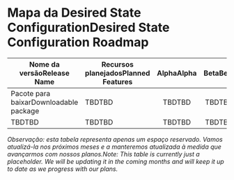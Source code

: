 # <a name="desired-state-configuration-roadmap"></a><span data-ttu-id="526ed-101">Mapa da Desired State Configuration</span><span class="sxs-lookup"><span data-stu-id="526ed-101">Desired State Configuration Roadmap</span></span>

| <span data-ttu-id="526ed-102">Nome da versão</span><span class="sxs-lookup"><span data-stu-id="526ed-102">Release Name</span></span> | <span data-ttu-id="526ed-103">Recursos planejados</span><span class="sxs-lookup"><span data-stu-id="526ed-103">Planned Features</span></span> | <span data-ttu-id="526ed-104">Alpha</span><span class="sxs-lookup"><span data-stu-id="526ed-104">Alpha</span></span> | <span data-ttu-id="526ed-105">Beta</span><span class="sxs-lookup"><span data-stu-id="526ed-105">Beta</span></span> | <span data-ttu-id="526ed-106">RTM</span><span class="sxs-lookup"><span data-stu-id="526ed-106">RTM</span></span> |
| ---- | -------- | :-------: | :-------:| :-----: |
| <span data-ttu-id="526ed-107">Pacote para baixar</span><span class="sxs-lookup"><span data-stu-id="526ed-107">Downloadable package</span></span> | <span data-ttu-id="526ed-108">TBD</span><span class="sxs-lookup"><span data-stu-id="526ed-108">TBD</span></span> | <span data-ttu-id="526ed-109">TBD</span><span class="sxs-lookup"><span data-stu-id="526ed-109">TBD</span></span> | <span data-ttu-id="526ed-110">TBD</span><span class="sxs-lookup"><span data-stu-id="526ed-110">TBD</span></span> | <span data-ttu-id="526ed-111">TBD</span><span class="sxs-lookup"><span data-stu-id="526ed-111">TBD</span></span> |
| <span data-ttu-id="526ed-112">TBD</span><span class="sxs-lookup"><span data-stu-id="526ed-112">TBD</span></span> | <span data-ttu-id="526ed-113">TBD</span><span class="sxs-lookup"><span data-stu-id="526ed-113">TBD</span></span> | <span data-ttu-id="526ed-114">TBD</span><span class="sxs-lookup"><span data-stu-id="526ed-114">TBD</span></span> | <span data-ttu-id="526ed-115">TBD</span><span class="sxs-lookup"><span data-stu-id="526ed-115">TBD</span></span> | <span data-ttu-id="526ed-116">TBD</span><span class="sxs-lookup"><span data-stu-id="526ed-116">TBD</span></span> |

<span data-ttu-id="526ed-117">*Observação: esta tabela representa apenas um espaço reservado. Vamos atualizá-la nos próximos meses e a manteremos atualizada à medida que avançarmos com nossos planos.*</span><span class="sxs-lookup"><span data-stu-id="526ed-117">*Note: This table is currently just a placeholder. We will be updating it in the coming months and will keep it up to date as we progress with our plans.*</span></span> 